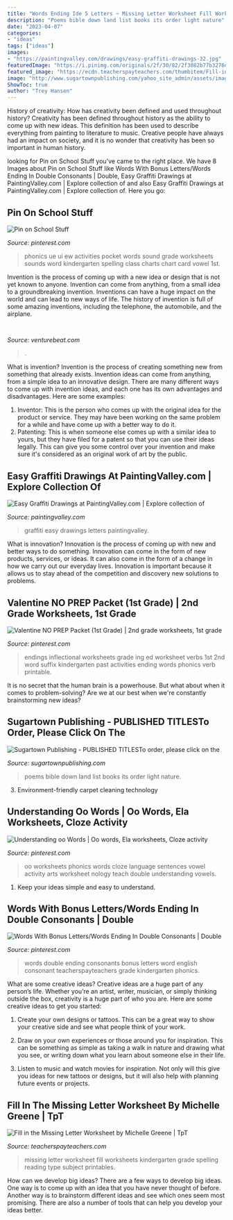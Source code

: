 ```yaml
---
title: "Words Ending Ide 5 Letters ~ Missing Letter Worksheet Fill Worksheets Kindergarten Grade Spelling Reading Type Subject Printables"
description: "Poems bible down land list books its order light nature"
date: "2023-04-07"
categories:
- "ideas"
tags: ["ideas"]
images:
- "https://paintingvalley.com/drawings/easy-graffiti-drawings-32.jpg"
featuredImage: "https://i.pinimg.com/originals/2f/30/82/2f3082b77b3276d5b0dd5658bc3f70d2.gif"
featured_image: "https://ecdn.teacherspayteachers.com/thumbitem/Fill-in-the-Missing-Letter-Worksheet-1500873449/original-501785-1.jpg"
image: "http://www.sugartownpublishing.com/yahoo_site_admin/assets/images/Mi_Tierra.133153032_std.jpg"
ShowToc: true
author: "Trey Hansen"
---
```



History of creativity: How has creativity been defined and used throughout history?
Creativity has been defined throughout history as the ability to come up with new ideas. This definition has been used to describe everything from painting to literature to music. Creative people have always had an impact on society, and it is no wonder that creativity has been so important in human history.

	

		
looking for Pin on School Stuff you've came to the right place. We have 8 Images about Pin on School Stuff like Words With Bonus Letters/Words Ending In Double Consonants | Double, Easy Graffiti Drawings at PaintingValley.com | Explore collection of and also Easy Graffiti Drawings at PaintingValley.com | Explore collection of. Here you go:
		
    
## Pin On School Stuff

<img loading=lazy src="https://i.pinimg.com/originals/3f/6c/db/3f6cdb7ce3fb6973ee5169f5a07187ea.jpg" onerror="this.onerror=null;this.src='https://tse4.mm.bing.net/th?id=OIP.ciwbPymVCcXhxELdsq3aaAHaJ4&amp;pid=15.1';" alt="Pin on School Stuff">

_Source: pinterest.com_

>phonics ue ui ew activities pocket words sound grade worksheets sounds word kindergarten spelling class charts chart card vowel 1st. 

	

Invention is the process of coming up with a new idea or design that is not yet known to anyone. Invention can come from anything, from a small idea to a groundbreaking invention. Inventions can have a huge impact on the world and can lead to new ways of life. The history of invention is full of some amazing inventions, including the telephone, the automobile, and the airplane.

    
## 

<img loading=lazy src="https://venturebeat.com/wp-content/uploads/2018/01/zac41361_rgb.jpg?w=800" onerror="this.onerror=null;this.src='https://tse4.mm.bing.net/th?id=OIP.J2ZubWp3pAFTO0RZTCCAuQHaE7&amp;pid=15.1';" alt="">

_Source: venturebeat.com_

>. 

	

What is invention?
Invention is the process of creating something new from something that already exists. Invention ideas can come from anything, from a simple idea to an innovative design. There are many different ways to come up with invention ideas, and each one has its own advantages and disadvantages. Here are some examples: 
1. Inventor: This is the person who comes up with the original idea for the product or service. They may have been working on the same problem for a while and have come up with a better way to do it. 
2. Patenting: This is when someone else comes up with a similar idea to yours, but they have filed for a patent so that you can use their ideas legally. This can give you some control over your invention and make sure it's considered as an original work of art by the public. 

    
## Easy Graffiti Drawings At PaintingValley.com | Explore Collection Of

<img loading=lazy src="https://paintingvalley.com/drawings/easy-graffiti-drawings-32.jpg" onerror="this.onerror=null;this.src='https://tse1.mm.bing.net/th?id=OIP.4vkfS0NyJvIoJr39nGHlBwHaFF&amp;pid=15.1';" alt="Easy Graffiti Drawings at PaintingValley.com | Explore collection of">

_Source: paintingvalley.com_

>graffiti easy drawings letters paintingvalley. 

	

What is innovation?
Innovation is the process of coming up with new and better ways to do something. Innovation can come in the form of new products, services, or ideas. It can also come in the form of a change in how we carry out our everyday lives. Innovation is important because it allows us to stay ahead of the competition and discovery new solutions to problems.

    
## Valentine NO PREP Packet (1st Grade) | 2nd Grade Worksheets, 1st Grade

<img loading=lazy src="https://i.pinimg.com/originals/3f/57/86/3f5786ef86d602ea236b0e2a928c4b7a.png" onerror="this.onerror=null;this.src='https://tse4.mm.bing.net/th?id=OIP.zcOoRN_9X5rjagqgdHSuEgHaJl&amp;pid=15.1';" alt="Valentine NO PREP Packet (1st Grade) | 2nd grade worksheets, 1st grade">

_Source: pinterest.com_

>endings inflectional worksheets grade ing ed worksheet verbs 1st 2nd word suffix kindergarten past activities ending words phonics verb printable. 

	

It is no secret that the human brain is a powerhouse. But what about when it comes to problem-solving? Are we at our best when we're constantly brainstorming new ideas?

    
## Sugartown Publishing - PUBLISHED TITLESTo Order, Please Click On The

<img loading=lazy src="http://www.sugartownpublishing.com/yahoo_site_admin/assets/images/Mi_Tierra.133153032_std.jpg" onerror="this.onerror=null;this.src='https://tse4.mm.bing.net/th?id=OIP._ZKtb1SApAGHacU9R1eQCAHaLG&amp;pid=15.1';" alt="Sugartown Publishing - PUBLISHED TITLESTo order, please click on the">

_Source: sugartownpublishing.com_

>poems bible down land list books its order light nature. 

	

3. Environment-friendly carpet cleaning technology 

    
## Understanding Oo Words | Oo Words, Ela Worksheets, Cloze Activity

<img loading=lazy src="https://i.pinimg.com/originals/2f/30/82/2f3082b77b3276d5b0dd5658bc3f70d2.gif" onerror="this.onerror=null;this.src='https://tse4.mm.bing.net/th?id=OIP.DjKfjF2lnB48HY9lpcIMtAHaJl&amp;pid=15.1';" alt="Understanding oo Words | Oo words, Ela worksheets, Cloze activity">

_Source: pinterest.com_

>oo worksheets phonics words cloze language sentences vowel activity arts worksheet nology teach double understanding vowels. 

	

1. Keep your ideas simple and easy to understand.

    
## Words With Bonus Letters/Words Ending In Double Consonants | Double

<img loading=lazy src="https://i.pinimg.com/originals/81/42/33/8142338d71f89a256af55d45ffc84065.jpg" onerror="this.onerror=null;this.src='https://tse2.mm.bing.net/th?id=OIP.tmIK_mO_H7sGEht--ql0ygAAAA&amp;pid=15.1';" alt="Words With Bonus Letters/Words Ending In Double Consonants | Double">

_Source: pinterest.com_

>words double ending consonants bonus letters word english consonant teacherspayteachers grade kindergarten phonics. 

	

What are some creative ideas?
Creative ideas are a huge part of any person’s life. Whether you’re an artist, writer, musician, or simply thinking outside the box, creativity is a huge part of who you are. Here are some creative ideas to get you started:
1. Create your own designs or tattoos. This can be a great way to show your creative side and see what people think of your work.

2. Draw on your own experiences or those around you for inspiration. This can be something as simple as taking a walk in nature and drawing what you see, or writing down what you learn about someone else in their life.

3. Listen to music and watch movies for inspiration. Not only will this give you ideas for new tattoos or designs, but it will also help with planning future events or projects.


    
## Fill In The Missing Letter Worksheet By Michelle Greene | TpT

<img loading=lazy src="https://ecdn.teacherspayteachers.com/thumbitem/Fill-in-the-Missing-Letter-Worksheet-1500873449/original-501785-1.jpg" onerror="this.onerror=null;this.src='https://tse2.mm.bing.net/th?id=OIP.VPtKpLwaV_FsdC_3VOL2uAAAAA&amp;pid=15.1';" alt="Fill in the Missing Letter Worksheet by Michelle Greene | TpT">

_Source: teacherspayteachers.com_

>missing letter worksheet fill worksheets kindergarten grade spelling reading type subject printables. 

	

How can we develop big ideas?
There are a few ways to develop big ideas. One way is to come up with an idea that you have never thought of before. Another way is to brainstorm different ideas and see which ones seem most promising. There are also a number of tools that can help you develop your ideas better.

